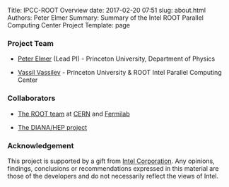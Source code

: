 Title: IPCC-ROOT Overview
date: 2017-02-20 07:51
slug: about.html
Authors: Peter Elmer
Summary: Summary of the Intel ROOT Parallel Computing Center Project
Template: page

### Project Team

  * [Peter Elmer](http://www.princeton.edu/physics/people/display_person.xml?netid=gelmer&display=Research%20Staff) (Lead PI) - Princeton University, Department of Physics

  * [Vassil Vassilev](https://github.com/vgvassilev/) - Princeton University & ROOT Intel Parallel Computing Center

### Collaborators

  * [The ROOT team](https://root.cern.ch/team) at [CERN](http://home.cern) and [Fermilab](http://www.fnal.gov)

  * [The DIANA/HEP project](http://diana-hep.org/)

### Acknowledgement

This project is supported by a gift from [Intel Corporation](http://www.intel.com). Any opinions, findings, conclusions or recommendations expressed in this material are those of the developers and do not necessarily reflect the views of Intel.



